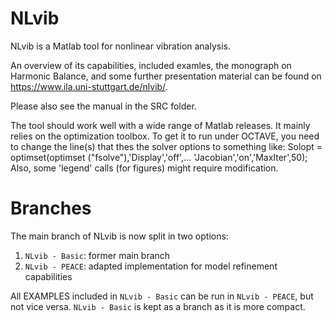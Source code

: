 # NLvib
NLvib is a Matlab tool for nonlinear vibration analysis.

An overview of its capabilities, included examles, the monograph on Harmonic Balance, and some further presentation material can be found on https://www.ila.uni-stuttgart.de/nlvib/.

Please also see the manual in the SRC folder.

The tool should work well with a wide range of Matlab releases. It mainly relies on the optimization toolbox.
To get it to run under OCTAVE, you need to change the line(s) that thes the solver options to something like:
   Solopt = optimset(optimset ("fsolve"),'Display','off',... 'Jacobian','on','MaxIter',50);
Also, some 'legend' calls (for figures) might require modification.

# Branches 
The main branch of NLvib is now split in two options:
1. `NLvib - Basic`: former main branch
2. `NLvib - PEACE`: adapted implementation for model refinement capabilities

All EXAMPLES included in `NLvib - Basic` can be run in `NLvib - PEACE`, but not vice versa.
`NLvib - Basic` is kept as a branch as it is more compact.
